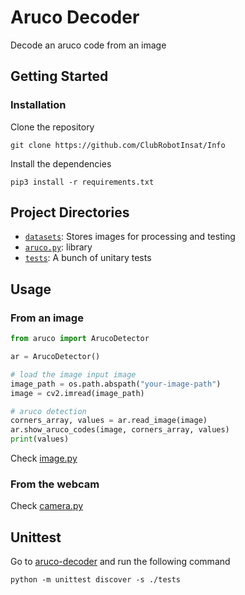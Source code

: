 # Aruco Decoder

Decode an aruco code from an image

## Getting Started

### Installation

Clone the repository

```commandline
git clone https://github.com/ClubRobotInsat/Info
```

Install the dependencies
```commandline
pip3 install -r requirements.txt
```

## Project Directories

- [`datasets`](datasets): Stores images for processing and testing
- [`aruco.py`](aruco.py): library
- [`tests`](tests): A bunch of unitary tests

## Usage

### From an image

```python
from aruco import ArucoDetector

ar = ArucoDetector()

# load the image input image
image_path = os.path.abspath("your-image-path")
image = cv2.imread(image_path)

# aruco detection
corners_array, values = ar.read_image(image)
ar.show_aruco_codes(image, corners_array, values)
print(values)
```
Check [image.py](example-image.py)

### From the webcam

Check [camera.py](example-camera.py)

## Unittest

Go to [aruco-decoder](../aruco-decoder) and run the following command

```commandline
python -m unittest discover -s ./tests
```
